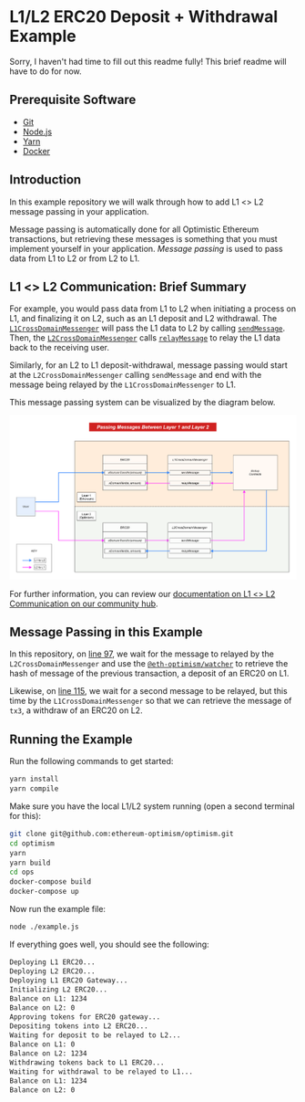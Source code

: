 # L1/L2 ERC20 Deposit + Withdrawal Example

Sorry, I haven't had time to fill out this readme fully!
This brief readme will have to do for now.

## Prerequisite Software

- [Git](https://git-scm.com/book/en/v2/Getting-Started-Installing-Git)
- [Node.js](https://nodejs.org/en/download/)
- [Yarn](https://classic.yarnpkg.com/en/docs/install#mac-stable)
- [Docker](https://docs.docker.com/engine/install/)

## Introduction

In this example repository we will walk through how to add L1 <> L2 message passing in your application.

Message passing is automatically done for all Optimistic Ethereum transactions, but retrieving these messages is something that you must implement yourself in your application.
_Message passing_ is used to pass data from L1 to L2 or from L2 to L1.

## L1 <> L2 Communication: Brief Summary

For example, you would pass data from L1 to L2 when initiating a process on L1, and finalizing it on L2, such as an L1 deposit and L2 withdrawal.
The [`L1CrossDomainMessenger`](https://github.com/ethereum-optimism/optimism/blob/master/packages/contracts/contracts/optimistic-ethereum/OVM/bridge/messaging/OVM_L1CrossDomainMessenger.sol) will pass the L1 data to L2 by calling [`sendMessage`](https://github.com/ethereum-optimism/optimism/blob/master/packages/contracts/contracts/optimistic-ethereum/OVM/bridge/messaging/Abs_BaseCrossDomainMessenger.sol#L51-L61).
Then, the [`L2CrossDomainMessenger`](https://github.com/ethereum-optimism/optimism/blob/master/packages/contracts/contracts/optimistic-ethereum/OVM/bridge/messaging/OVM_L2CrossDomainMessenger.sol) calls [`relayMessage`](https://github.com/ethereum-optimism/optimism/blob/master/packages/contracts/contracts/optimistic-ethereum/OVM/bridge/messaging/OVM_L1CrossDomainMessenger.sol#L79-L89) to relay the L1 data back to the receiving user.

Similarly, for an L2 to L1 deposit-withdrawal, message passing would start at the `L2CrossDomainMessenger` calling `sendMessage` and end with the message being relayed by the `L1CrossDomainMessenger` to L1.

This message passing system can be visualized by the diagram below.

![Optimistic Ethereum Message Passing](./assets/passing-messages-between-l1-and-l2.png)

For further information, you can review our [documentation on L1 <> L2 Communication on our community hub](https://community.optimism.io/docs/developers/integration.html#%E2%98%8E%EF%B8%8F-l1-l2-communication).

## Message Passing in this Example

In this repository, on [line 97](https://github.com/ethereum-optimism/l1-l2-deposit-withdrawal/blob/main/example.js#L97), we wait for the message to relayed by the `L2CrossDomainMessenger` and use the [`@eth-optimism/watcher`](https://www.npmjs.com/package/@eth-optimism/watcher) to retrieve the hash of message of the previous transaction, a deposit of an ERC20 on L1.

Likewise, on [line 115](https://github.com/ethereum-optimism/l1-l2-deposit-withdrawal/blob/main/example.js#L115), we wait for a second message to be relayed, but this time by the `L1CrossDomainMessenger` so that we can retrieve the message of `tx3`, a withdraw of an ERC20 on L2.

## Running the Example

Run the following commands to get started:

```sh
yarn install
yarn compile
```

Make sure you have the local L1/L2 system running (open a second terminal for this):

```sh
git clone git@github.com:ethereum-optimism/optimism.git
cd optimism
yarn
yarn build
cd ops
docker-compose build
docker-compose up
```

Now run the example file:

```sh
node ./example.js
```

If everything goes well, you should see the following:

```text
Deploying L1 ERC20...
Deploying L2 ERC20...
Deploying L1 ERC20 Gateway...
Initializing L2 ERC20...
Balance on L1: 1234
Balance on L2: 0
Approving tokens for ERC20 gateway...
Depositing tokens into L2 ERC20...
Waiting for deposit to be relayed to L2...
Balance on L1: 0
Balance on L2: 1234
Withdrawing tokens back to L1 ERC20...
Waiting for withdrawal to be relayed to L1...
Balance on L1: 1234
Balance on L2: 0
```
